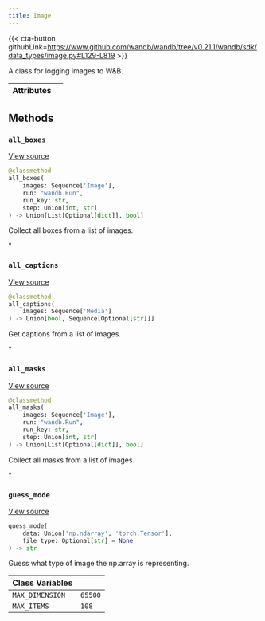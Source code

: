 ```yaml
---
title: Image
---
```


{{< cta-button githubLink=https://www.github.com/wandb/wandb/tree/v0.21.1/wandb/sdk/data_types/image.py#L129-L819 >}}

A class for logging images to W&B.

| Attributes |  |
| :--- | :--- |

## Methods

### `all_boxes`

[View source](https://www.github.com/wandb/wandb/tree/v0.21.1/wandb/sdk/data_types/image.py#L728-L753)

```python
@classmethod
all_boxes(
    images: Sequence['Image'],
    run: "wandb.Run",
    run_key: str,
    step: Union[int, str]
) -> Union[List[Optional[dict]], bool]
```

Collect all boxes from a list of images.

"<!-- lazydoc-ignore-classmethod: internal -->

### `all_captions`

[View source](https://www.github.com/wandb/wandb/tree/v0.21.1/wandb/sdk/data_types/image.py#L755-L763)

```python
@classmethod
all_captions(
    images: Sequence['Media']
) -> Union[bool, Sequence[Optional[str]]]
```

Get captions from a list of images.

"<!-- lazydoc-ignore-classmethod: internal -->

### `all_masks`

[View source](https://www.github.com/wandb/wandb/tree/v0.21.1/wandb/sdk/data_types/image.py#L701-L726)

```python
@classmethod
all_masks(
    images: Sequence['Image'],
    run: "wandb.Run",
    run_key: str,
    step: Union[int, str]
) -> Union[List[Optional[dict]], bool]
```

Collect all masks from a list of images.

"<!-- lazydoc-ignore-classmethod: internal -->

### `guess_mode`

[View source](https://www.github.com/wandb/wandb/tree/v0.21.1/wandb/sdk/data_types/image.py#L588-L622)

```python
guess_mode(
    data: Union['np.ndarray', 'torch.Tensor'],
    file_type: Optional[str] = None
) -> str
```

Guess what type of image the np.array is representing.

<!-- lazydoc-ignore: internal -->


| Class Variables |  |
| :--- | :--- |
|  `MAX_DIMENSION`<a id="MAX_DIMENSION"></a> |  `65500` |
|  `MAX_ITEMS`<a id="MAX_ITEMS"></a> |  `108` |
